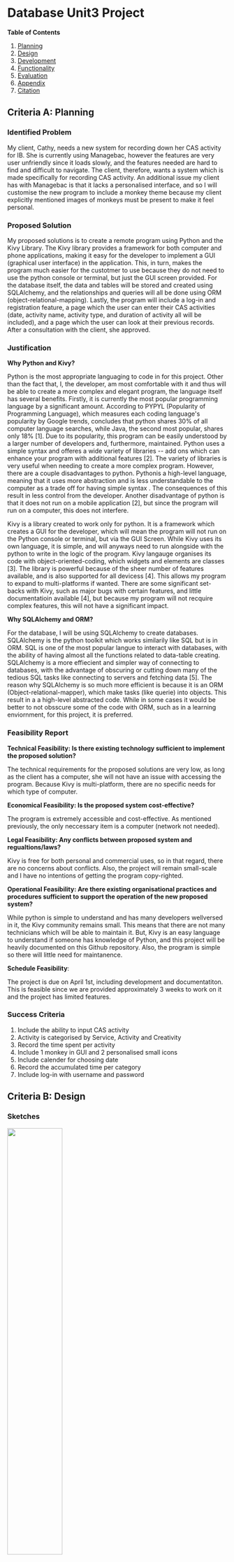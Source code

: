 # Database Unit3 Project 

**Table of Contents** 

1. [Planning](https://github.com/isabelandreatta1/Unit_3/blob/main/DB%20Unit3%20Project.md#criteria-a-planning)
2. [Design](https://github.com/isabelandreatta1/Unit_3/blob/main/DB%20Unit3%20Project.md#criteria-b-design)
3. [Development]()
4. [Functionality]()
5. [Evaluation]()
7. [Appendix](https://github.com/isabelandreatta1/Unit_3/blob/main/DB%20Unit3%20Project.md#appendix)
8. [Citation]()

## Criteria A: Planning 

### Identified Problem 

My client, Cathy, needs a new system for recording down her CAS activity for IB. She is currently using Managebac, however the features are very user unfriendly since it loads slowly, and the features needed are hard to find and difficult to navigate. The client, therefore, wants a system which is made specifically for recording CAS activity. An additional issue my client has with Managebac is that it lacks a personalised interface, and so I will customise the new program to include a monkey theme because my client explicitly mentioned images of monkeys must be present to make it feel personal. 

### Proposed Solution 

My proposed solutions is to create a remote program using Python and the Kivy Library. The Kivy library provides a framework for both computer and phone applications, making it easy for the developer to implement a GUI (graphical user interface) in the application. This, in turn, makes the program much easier for the custotmer to use because they do not need to use the python console or terminal, but just the GUI screen provided. For the database itself, the data and tables will be stored and created using SQLAlchemy, and the relationships and queries will all be done using ORM (object-relational-mapping). Lastly, the program will include a log-in and registration feature, a page which the user can enter their CAS activities (date, activity name, activity type, and duration of activity all will be included), and a page which the user can look at their previous records. After a consultation with the client, she approved. 
 
### Justification 

**Why Python and Kivy?**

Python is the most appropriate languaging to code in for this project. Other than the fact that, I, the developer, am most comfortable with it and thus will be able to create a more complex and elegant program, the language itself has several benefits. Firstly, it is currently the most popular programming language by a significant amount. According to PYPYL (Popularity of Programming Language), which measures each coding language's popularity by Google trends, concludes that python shares 30% of all computer language searches, while Java, the second most popular, shares only 18% [1]. Due to its popularity, this program can be easily understood by a larger number of developers and, furthermore, maintained. Python uses a simple syntax and offeres a wide variety of libraries -- add ons which can enhance your program with additional features [2]. The variety of libraries is very useful when needing to create a more complex program. However, there are a couple disadvantages to python. Pythonis a high-level language, meaning that it uses more abstraction and is less understandable to the computer as a trade off for having simple syntax . The consequences of this result in less control from the developer. Another disadvantage of python is that it does not run on a mobile application [2], but since the program will run on a computer, this does not interfere.


Kivy is a library created to work only for python. It is a framework which creates a GUI for the developer, which will mean the program will not run on the Python console or terminal, but via the GUI Screen. While Kivy uses its own language, it is simple, and will anyways need to run alongside with the python to write in the logic of the program. Kivy langauge organises its code with object-oriented-coding, which widgets and elements are classes [3]. The library is powerful because of the sheer number of features available, and is also supported for all devicess [4]. This allows my program to expand to multi-platforms if wanted. There are some significant set-backs with Kivy, such as major bugs with certain features, and little documentatioin available [4], but because my program will not recquire complex features, this will not have a significant impact. 

**Why SQLAlchemy and ORM?**

For the database, I will be using SQLAlchemy to create databases. SQLAlchemy is the python toolkit which works similarily like SQL but is in ORM. SQL is one of the most popular langue to interact with databases, with the ability of having almost all the functions related to data-table creating. SQLAlchemy is a more effiecient and simpler way of connecting to databases, with the advantage of obscuring or cutting down many of the tedious SQL tasks like connecting to servers and fetching data [5]. The reason why SQLAlchemy is so much more efficient is because it is an ORM (Object-relational-mapper), which make tasks (like querie) into objects. This result in a a high-level abstracted code. While in some cases it would be better to not obsscure some of the code with ORM, such as in a learning enviornment, for this project, it is preferred. 

### Feasibility Report 
**Technical Feasibility: Is there existing technology sufficient to implement the proposed solution?** 

The technical requirements for the proposed solutions are very low, as long as the client has a computer, she will not have an issue with accessing the program. Because Kivy is multi-platform, there are no specific needs for which type of computer. 

**Economical Feasibility: Is the proposed system cost-effective?** 

The program is extremely accessible and cost-effective. As mentioned previously, the only neccessary item is a computer (network not needed). 

**Legal Feasibility: Any conflicts between proposed system and regualtions/laws?** 

Kivy is free for both personal and commercial uses, so in that regard, there are no concerns about conflicts. Also, the project will remain small-scale and I have no intentions of getting the program copy-righted. 

**Operational Feasibility: Are there existing organisational practices and procedures sufficient to support the operation of the new proposed system?** 

While python is simple to understand and has many developers wellversed in it, the Kivy community remains small. This means that there are not many technicians which will be able to maintain it. But, Kivy is an easy language to understand if someone has knowledge of Python, and this project will be heavily documented on this Github repository. Also, the program is  simple so there will little need for maintanence.  

**Schedule Feasibility**: 

The project is due on April 1st, including development and documentatiton. This is feasible since we are provided approximately 3 weeks to work on it and the project has limited features. 

### Success Criteria 

1. Include the ability to input CAS activity
2.  Activity is categorised by Service, Activity and Creativity
3.  Record the time spent per activity
4.  Include 1 monkey in GUI and 2 personalised small icons 
5.  Include calender for choosing date 
6.  Record the accumulated time per category
7.  Include log-in with username and password

## Criteria B: Design 

###  Sketches 

<img src="https://github.com/isabelandreatta1/Unit_3/blob/main/folder/sketch_db.jpg" width=50% height=50%>

### Flow Diagram 


### UML Diagram 
<img src="https://github.com/isabelandreatta1/Unit_3/blob/main/folder/UML.png" width=50% height=50%>

### ER Diagrams 
<img src="https://github.com/isabelandreatta1/Unit_3/blob/main/folder/ER_Diagram.png" width=50% height=50%>

### Normalised Tables 
<img src="https://github.com/isabelandreatta1/Unit_3/blob/main/folder/norm_table_1.png" width=50% height=50%>

<img src="https://github.com/isabelandreatta1/Unit_3/blob/main/folder/norm_table_2.png" width=50% height=50%>

## Appendix 

Source Code: 

### Python File 
```py 
from sqlalchemy import Column, DateTime, String, Integer, ForeignKey
from sqlalchemy.ext.declarative import declarative_base
from sqlalchemy.orm import relationship
import sqlite3
from kivy.lang import Builder
from kivy.uix.behaviors import ButtonBehavior
from kivymd.app import MDApp
from kivy.uix.boxlayout import BoxLayout
from kivymd.uix.screen import MDScreen
from kivymd.uix.label import MDLabel
from sqlalchemy import create_engine
from sqlalchemy.orm import sessionmaker
from kivymd.uix.menu import MDDropdownMenu
from kivymd.uix.picker import MDDatePicker
from kivymd.uix.button import MDFillRoundFlatButton
from kivy.uix.relativelayout import RelativeLayout


Base = declarative_base()

class User(Base):
    __tablename__ = 'User'
    id= Column(Integer,primary_key=True,autoincrement=True)
    username= Column(String)
    password= Column(String)
    def __init__(self,username,password):
        self.username = username
        self.password = password

class CAS_Record(Base):
    __tablename__ = 'CAS'
    id = Column(Integer, primary_key = True, autoincrement = True)
    activity_name = Column(String)
    date = Column(DateTime)
    duration = Column(Integer)
    user_id = Column(Integer, ForeignKey('User.id'))

    def __init__(self, activity_name,date, duration):
        self.activity_name = activity_name
        self.date = date
        self.duration = duration

engine = create_engine('sqlite:///database.sqlite')
session = sessionmaker()
session.configure(bind=engine)
Base.metadata.create_all(engine)

class LoginScreen(MDScreen):

    def validate_user(self):
        self.ids.password_input.error = True
        self.ids.password_input.helper_text = "Incorrect username or password"
        print(self.ids.username_input.error)
        print(self.ids.username_input.helper_text)

    def try_login(self):
        username = self.ids.username_input.text
        password= self.ids.password_input.text
        Session = sessionmaker(bind = engine)
        session = Session()
        validate_user = session.query(User).filter_by(username = username, password = password).one_or_none()
        if validate_user:
            print("User exists")
            self.parent.current = "HomePage"

        else:
            print("User does not exist")
            self.validate_user()
        session.close()

class RegisterScreen(MDScreen):
    def try_register(self):
        username = self.ids.new_username_input.text
        password = self.ids.new_password_input.text
        password_confirm = self.ids.new_password_confirm.text
        if password == password_confirm:
            s = session()
            NewUser = User(username,password)
            s.add(NewUser)
            s.commit()
            s.close()
        else:
            print("Passwords don't match")

class HomePage(MDScreen):
    pass
    # create two buttons which will bring to either add entry page or calendar page

class ButtonLabel(ButtonBehavior, MDLabel):
    pass

class AddNewEntry(MDScreen):
    select_date = None

    def on_save(self, instance, value, date_range):
        '''
        Events called when the "OK" dialog box button is clicked.

        :type instance: <kivymd.uix.picker.MDDatePicker object>;

        :param value: selected date;
        :type value: <class 'datetime.date'>;

        :param date_range: list of 'datetime.date' objects in the selected range;
        :type date_range: <class 'list'>;
        '''

        print(value)
        AddNewEntry.select_date = value

    def on_cancel(self, instance, value):
        '''Events called when the "CANCEL" dialog box button is clicked.'''

    def show_date_picker(self):
        date_dialog = MDDatePicker()
        date_dialog.bind(on_save=self.on_save, on_cancel=self.on_cancel)
        date_dialog.open()

    def set_item(self, instance_menu, instance_menu_item):
        self.screen.ids.drop_down.set_item(instance_menu_item.text)
        instance_menu.dismiss()

    def drop_down_method(self):
        menu_items = ["10m","20m","30m","40m","50m","1h"]
        self.menu = MDDropdownMenu(
            caller = self.ids.drop_down,
            items = menu_items,
            position = "center",
            width_mult = 6,
        )
        self.menu.bind(on_release= self.set_item)

    def addEntry(self):
            activity_name = self.ids.activity_input.text
            duration = self.ids.duration_input.text
            activity = self.ids.activity_type
            creativity = self.ids.creativity_type
            add_date = AddNewEntry.select_date

            s = session()
            NewActivity = CAS_Record(activity_name, add_date, duration)
            s.add(NewActivity)
            s.commit()
            s.close()
            print("complete")
        #Add entry to the CAS activities
        #/2. Type of Activity (will change table), 3. time/duration 4. Date

class Calendar(MDScreen):
    def show_past_record(self):

        validate_user = session.query(User).filter_by().one_or_none()

class MainApp(MDApp):
    def build(self):
        self.theme_cls.primary_palette = "Amber"
        return

MainApp().run()



```

### Kivy File 
```
ScreenManager:
    id: scr_manager

    LoginScreen:
        name:"LoginScreen"

    RegisterScreen:
        name: "RegisterScreen"

    HomePage:
        name: "HomePage"

    AddNewEntry:
        name: "AddNewEntry"

    Calendar:
        name: "Calendar"

<LoginScreen>:
    BoxLayout:
        orientation: "vertical"
        size: root.height, root.width

        FitImage:
            source: "Background_DB.png"

    MDCard:
        size_hint: 0.6, 0.6 #relational to parent
        elevation: 10
        pos_hint: {"center_x": .5, "center_y": 0.5}
        orientation: "vertical"

        MDBoxLayout:
            id: content
            adaptive_height: True
            orientation: "vertical"
            padding: dp(10)
            spacing: dp(20)

            MDLabel:
                text: "Login"
                font_style: "H4"
                halign:"center"

            MDTextField:
                id: username_input
                hint_text: "Username"
                helper_text: "Invalid user"
                helper_text_mode: "on_error"
                required: True
                on_text_validate:
                    root.validate_user()

            MDTextField:
                id: password_input
                hint_text: "Password"
                icon_right: "eye-off"
                helper_text: "Invalid password"
                helper_text_mode:"on_error"
                required: True
                password: True

            MDRaisedButton:
                text: "Log in"
                on_release:
                    root.try_login()
                    print("button was pressed")

            MDRaisedButton:
                text: "Register"
                on_release:
                    root.parent.current = "RegisterScreen"

<RegisterScreen>:
    BoxLayout:
        orientation: "vertical"
        size: root.height, root.width
        FitImage:
            source: "Background_DB.png"

    MDCard:
        size_hint: 0.6, 0.6 #relational to parent
        elevation: 10
        pos_hint: {"center_x": .5, "center_y": 0.5}
        orientation: "vertical"

        MDBoxLayout:
            id: content
            adaptive_height: True
            orientation: "vertical"
            padding: dp(10)
            spacing: dp(20)

            MDLabel:
                text: "Register"
                font_style: "H4"
                halign:"center"

            MDTextField:
                id: new_username_input
                hint_text: "Username"
                helper_text: "Invalid user"
                helper_text_mode: "on_error"
                required: True

            MDTextField:
                id: new_password_input
                hint_text: "Password"
                icon_right: "eye-off"
                helper_text: "Invalid password"
                helper_text_mode:"on_error"
                required: True
                password: True

            MDTextField:
                id: new_password_confirm
                hint_text: "Confirm Password"
                icon_right: "eye-off"
                helper_text: "Invalid password"
                helper_text_mode:"on_error"
                required: True
                password: True

            MDFillRoundFlatButton:
                text: "Register"
                on_release:
                    root.try_register()

            MDFillRoundFlatButton:
                text: "Return"
                on_release:
                    root.parent.current = "LoginScreen"

<HomePage>:
    BoxLayout:
        orientation: "vertical"
        size: root.height, root.width
        FitImage:
            source: "Background_DB.png"

    MDCard:
        size_hint: 0.6, 0.6 #relational to parent
        elevation: 10
        pos_hint: {"center_x": .5, "center_y": 0.5}
        orientation: "vertical"

        MDBoxLayout:
            id: content
            adaptive_height: True
            orientation: "vertical"
            padding: dp(10)
            spacing: dp(20)

            MDLabel:
                text: "Welcome"
                font_style: "H4"
                halign:"center"

            MDRaisedButton:
                text: "Add entry"
                on_release:
                    root.parent.current = "AddNewEntry"

            MDRaisedButton:
                text: "Look at calendar"
                on_release:
                    root.parent.current = "Calendar"

<AddNewEntry>:
    BoxLayout:
        orientation: "vertical"
        size: root.height, root.width

    MDCard:
        size_hint: 0.6, 0.6 #relational to parent
        elevation: 10
        pos_hint: {"center_x": .5, "center_y": 0.5}
        orientation: "vertical"

        MDBoxLayout:
            id: content
            adaptive_height: True
            orientation: "vertical"
            padding: dp(10)
            spacing: dp(20)

            MDLabel:
                text: "Add Entry"
                font_style: "H4"
                halign:"center"

            MDTextField:
                id: activity_input
                hint_text: "Name of activity"
                helper_text: "Invalid activity"
                helper_text_mode:"on_error"
                required: True

            MDLabel:
                text:"Choose activity type"
                font_size: dp(15)

            MDRaisedButton:
                text:"Creativity"
                id: creativity_type
                group: "cas_type"
                pos_hint: {'center_x': 0.25, 'center_y': 0.5}
                on_release: self.background_color = (1, 0, 0, 1)

            MDRaisedButton:
                text:"Activity"
                id: activity_type
                group: "cas_type"
                pos_hint: {'center_x': 0.5, 'center_y': 0}
                on_release: self.background_color = (1, 0, 0, 1)

            MDRaisedButton:
                text:"Service"
                id: service_type
                group: "cas_type"
                pos_hint: {"center_x": 0.75, "center_y": 0}
                on_release: self.background_color = (1, 0, 0, 1)

            MDTextField:
                hint_text: "Duration of Activity in minutes"
                id: duration_input
                required: True

            MDRaisedButton:
                text: "Add Date"
                on_release: root.show_date_picker()

            MDFillRoundFlatButton:
                text: "Done"
                pos_hint: {'center_x': 0.8}
                on_release:
                    root.addEntry()

            MDRaisedButton:
                text: "Return"
                pos_hint: {'center_x': 0.2}
                on_release:
                    root.parent.current = "HomePage"

<Calendar>:
    BoxLayout:
        orientation: "vertical"
        size: root.height, root.width

        MDCard:
            size_hint: 0.6, 0.6 #relational to parent
            elevation: 10
            pos_hint: {"center_x": .5, "center_y": 0.5}
            orientation: "vertical"

```

## Citations 

1. “PYPL PopularitY of Programming Language Index.” Github.io, 2019, pypl.github.io/PYPL.html.
2. Eastwood, Brian. “The 10 Most Popular Programming Languages to Learn in 2020.” Northeastern University Graduate Programs, 18 June 2020, www.northeastern.edu/graduate/blog/most-popular-programming-languages/.
3. “Kv Language — Kivy 2.0.0 Documentation.” Kivy.org, kivy.org/doc/stable/guide/lang.html. Accessed 21 Mar. 2021.
4. “What Is Kivy?” GeeksforGeeks, 28 Jan. 2020, www.geeksforgeeks.org/what-is-kivy/.



